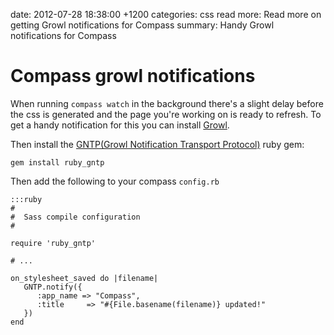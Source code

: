 date: 2012-07-28 18:38:00 +1200
categories: css
read more: Read more on getting Growl notifications for Compass
summary: Handy Growl notifications for Compass

# Compass growl notifications

When running `compass watch` in the background there's a slight delay before the css is generated and the page you're working on is ready to refresh. To get a handy notification for this you can install [Growl](http://www.growlforwindows.com/gfw/default.aspx).

Then install the [GNTP(Growl Notification Transport Protocol)](http://snaka.info/ruby_gntp/) ruby gem:

	gem install ruby_gntp

Then add the following to your compass `config.rb`

	:::ruby
	# 
	#  Sass compile configuration
	#

	require 'ruby_gntp'

	# ...

	on_stylesheet_saved do |filename|
	   GNTP.notify({
	      :app_name => "Compass",
	      :title     => "#{File.basename(filename)} updated!"
	   })
	end